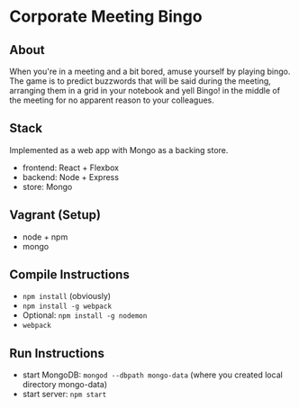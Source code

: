 # Corporate Meeting Bingo

## About

When you're in a meeting and a bit bored, amuse yourself by playing bingo. The game is to predict buzzwords that will be said during the meeting, arranging them in a grid in your notebook and yell Bingo! in the middle of the meeting for no apparent reason to your colleagues.

## Stack

Implemented as a web app with Mongo as a backing store.

- frontend: React + Flexbox
- backend: Node + Express
- store: Mongo

## Vagrant (Setup)

- node + npm
- mongo

## Compile Instructions

- `npm install` (obviously)
- `npm install -g webpack`
- Optional: `npm install -g nodemon`
- `webpack`

## Run Instructions

- start MongoDB: `mongod --dbpath mongo-data` (where you created local directory mongo-data)
- start server: `npm start`


